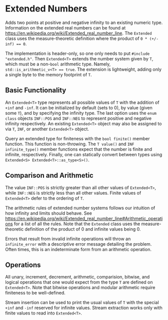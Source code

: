 # Extended Numbers

Adds two points at positive and negative infinity to an existing numeric type. Information on the extended real numbers can be found at <https://en.wikipedia.org/wiki/Extended_real_number_line>. The `Extended` class uses the measure-theoretic definition where the product of `0 * (+/- inf) == 0`.

The implementation is header-only, so one only needs to put `#include "extended.h"`. Then `Extended<T>` extends the number system given by `T`, which must be a non-`bool` arithmetic type. Namely, `std::is_arithmetic_v<T> == true`. The extension is lightweight, adding only a single byte to the memory footprint of `T`.

## Basic Functionality

An `Extended<T>` type represents all possible values of `T` with the addition of `+inf` and `-inf`. It can be initialized by default (sets to 0), by value (given some `T`), and by specifying the infinity type. The last option uses the `enum class` objects `INF::POS` and `INF::NEG` to represent positive and negative infinity respectively. An existing `Extended<T>` object may also be assigned to via `T`, `INF`, or another `Extended<T>` object.

Query an extended type for finiteness with the `bool finite()` member function. This function is non-throwing. The `T value()` and `INF infinite_type()` member functions expect that the number is finite and infinite, respectively. Finally, one can statically convert between types using `Extended<S> Extended<T>::as_type<S>()`.

## Comparison and Arithmetic

The value `INF::POS` is strictly greater than all other values of `Extended<T>`, while `INF::NEG` is strictly less than all other values. Finite values of `Extended<T>` defer to the ordering of `T`.

The arithmetic rules of extended number systems follows our intuition of how infinity and limits should behave. See <https://en.wikipedia.org/wiki/Extended_real_number_line#Arithmetic_operations> for a list of all the rules. Note that the `Extended` class uses the measure-theoretic definition of the product of 0 and infinite values being 0.

Errors that result from invalid infinite operations will throw an `infinite_error` with a descriptive error message detailing the problem. Often times, this is an indeterminate form from an arithmetic operation.

## Operations

All unary, increment, decrement, arithmetic, comparision, bitwise, and logical operations that one would expect from the type `T` are defined on `Extended<T>`. Note that bitwise operations and modular arithmetic require finiteness to be well-defined.

Stream insertion can be used to print the usual values of `T` with the special `+inf` and `-inf` reserved for infinite values. Stream extraction works only with finite values to read into `Extended<T>`.
